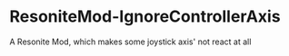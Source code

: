 # ResoniteMod-IgnoreControllerAxis
A Resonite Mod, which makes some joystick axis' not react at all
